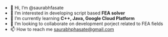 - 👋 Hi, I’m @saurabhfasate
- 👀 I’m interested in developing script based **FEA solver**
- 🌱 I’m currently learning **C++, Java, Google Cloud Platform** 
- 💞️ I’m looking to collaborate on development porject related to FEA fields
- 📫 How to reach me saurabhphasate@gmail.com

<!---
saurabhfasate/saurabhfasate is a ✨ special ✨ repository because its `README.md` (this file) appears on your GitHub profile.
You can click the Preview link to take a look at your changes.
--->
